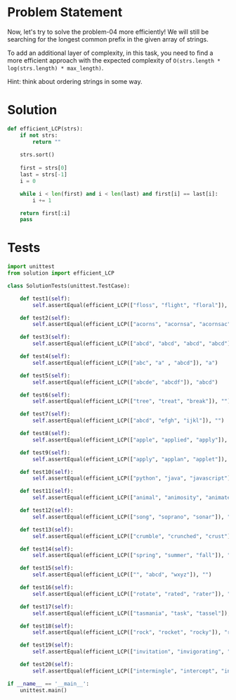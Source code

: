 # Problem Statement
Now, let's try to solve the problem-04 more efficiently! We will still be searching for the longest common prefix in the given array of strings.

To add an additional layer of complexity, in this task, you need to find a more efficient approach with the expected complexity of `O(strs.length * log(strs.length) * max_length)`.

Hint: think about ordering strings in some way.

# Solution
```python
def efficient_LCP(strs):
    if not strs:
        return ""
    
    strs.sort()
    
    first = strs[0]
    last = strs[-1]
    i = 0

    while i < len(first) and i < len(last) and first[i] == last[i]:
        i += 1

    return first[:i]
    pass
```

# Tests
```python
import unittest
from solution import efficient_LCP

class SolutionTests(unittest.TestCase):

    def test1(self):
        self.assertEqual(efficient_LCP(["floss", "flight", "floral"]), "fl")

    def test2(self):
        self.assertEqual(efficient_LCP(["acorns", "acornsa", "acornsac", "acornsab"]), "acorns")

    def test3(self):
        self.assertEqual(efficient_LCP(["abcd", "abcd", "abcd", "abcd"]), "abcd")

    def test4(self):
        self.assertEqual(efficient_LCP(["abc", "a" , "abcd"]), "a")

    def test5(self):
        self.assertEqual(efficient_LCP(["abcde", "abcdf"]), "abcd")

    def test6(self):
        self.assertEqual(efficient_LCP(["tree", "treat", "break"]), "")

    def test7(self):
        self.assertEqual(efficient_LCP(["abcd", "efgh", "ijkl"]), "")

    def test8(self):
        self.assertEqual(efficient_LCP(["apple", "applied", "apply"]), "appl")

    def test9(self):
        self.assertEqual(efficient_LCP(["apply", "applan", "applet"]), "appl")

    def test10(self):
        self.assertEqual(efficient_LCP(["python", "java", "javascript"]), "")

    def test11(self):
        self.assertEqual(efficient_LCP(["animal", "animosity", "animate"]), "anim")

    def test12(self):
        self.assertEqual(efficient_LCP(["song", "soprano", "sonar"]), "so")

    def test13(self):
        self.assertEqual(efficient_LCP(["crumble", "crunched", "crust"]), "cru")

    def test14(self):
        self.assertEqual(efficient_LCP(["spring", "summer", "fall"]), "")

    def test15(self):
        self.assertEqual(efficient_LCP(["", "abcd", "wxyz"]), "")

    def test16(self):
        self.assertEqual(efficient_LCP(["rotate", "rated", "rater"]), "r")

    def test17(self):
        self.assertEqual(efficient_LCP(["tasmania", "task", "tassel"]), "tas")

    def test18(self):
        self.assertEqual(efficient_LCP(["rock", "rocket", "rocky"]), "rock")

    def test19(self):
        self.assertEqual(efficient_LCP(["invitation", "invigorating", "invalid"]), "inv")

    def test20(self):
        self.assertEqual(efficient_LCP(["intermingle", "intercept", "interchange"]), "inter")

if __name__ == '__main__':
    unittest.main()
```